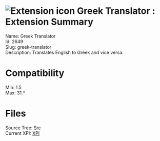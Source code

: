 # ![Extension icon](https://addons.thunderbird.net/static/img/addon-icons/default-64.png) Greek Translator : Extension Summary

Name: Greek Translator  
Id: 2649  
Slug: greek-translator  
Description: Translates English to Greek and vice versa.
  

# Compatibility
Min: 1.5  
Max: 31.*  

# Files

Source Tree: [Src](C:/Dev/Thunderbird/ThunderKdB/xall/xOther/2649-greek-translator/src)  
Current XPI: [XPI](C:/Dev/Thunderbird/ThunderKdB/xall/xOther/2649-greek-translator/xpi)  



